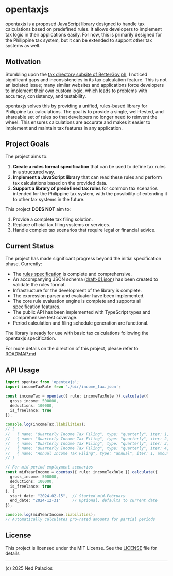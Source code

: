 # opentaxjs
opentaxjs is a proposed JavaScript library designed to handle tax calculations based on predefined rules. It allows developers to implement tax logic in their applications easily. For now, this is primarily designed for the Philippine tax system, but it can be extended to support other tax systems as well.

## Motivation
Stumbling upon the [tax directory subsite of BetterGov.ph](https://taxdirectory.bettergov.ph/), I noticed significant gaps and inconsistencies in its tax calculation feature. This is not an isolated issue; many similar websites and applications force developers to implement their own custom logic, which leads to problems with accuracy, consistency, and testability.

opentaxjs solves this by providing a unified, rules-based library for Philippine tax calculations. The goal is to provide a single, well-tested, and shareable set of rules so that developers no longer need to reinvent the wheel. This ensures calculations are accurate and makes it easier to implement and maintain tax features in any application.

## Project Goals
The project aims to:

1. **Create a rules format specification** that can be used to define tax rules in a structured way.
2. **Implement a JavaScript library** that can read these rules and perform tax calculations based on the provided data.
3. **Support a library of predefined tax rules** for common tax scenarios intended for the Philippine tax system, with the possibility of extending it to other tax systems in the future.

This project **DOES NOT** aim to:
1. Provide a complete tax filing solution.
2. Replace official tax filing systems or services.
3. Handle complex tax scenarios that require legal or financial advice.

## Current Status
The project has made significant progress beyond the initial specification phase. Currently:
- The [rules specification](RULES_SPEC.md) is complete and comprehensive.
- An accompanying JSON schema ([draft-01.json](draft-01.json)) has been created to validate the rules format.
- Infrastructure for the development of the library is complete.
- The expression parser and evaluator have been implemented.
- The core rule evaluation engine is complete and supports all specification features.
- The public API has been implemented with TypeScript types and comprehensive test coverage.
- Period calculation and filing schedule generation are functional.

The library is ready for use with basic tax calculations following the opentaxjs specification.

For more details on the direction of this project, please refer to [ROADMAP.md](ROADMAP.md)

## API Usage

```typescript
import opentax from 'opentaxjs';
import incomeTaxRule from './bir/income_tax.json';

const incomeTax = opentax({ rule: incomeTaxRule }).calculate({
  gross_income: 500000,
  deductions: 100000,
  is_freelance: true
});

console.log(incomeTax.liabilities);
// [
//   { name: "Quarterly Income Tax Filing", type: "quarterly", iter: 1, amount: 12000, target_filing_date: Date },
//   { name: "Quarterly Income Tax Filing", type: "quarterly", iter: 2, amount: 12000, target_filing_date: Date },
//   { name: "Quarterly Income Tax Filing", type: "quarterly", iter: 3, amount: 12000, target_filing_date: Date },
//   { name: "Quarterly Income Tax Filing", type: "quarterly", iter: 4, amount: 12000, target_filing_date: Date },
//   { name: "Annual Income Tax Filing", type: "annual", iter: 1, amount: 48000, target_filing_date: Date }
// ]

// For mid-period employment scenarios
const midYearIncome = opentax({ rule: incomeTaxRule }).calculate({
  gross_income: 500000,
  deductions: 100000,
  is_freelance: true
}, {
  start_date: "2024-02-15",  // Started mid-February
  end_date: "2024-12-31"     // Optional, defaults to current date
});

console.log(midYearIncome.liabilities);
// Automatically calculates pro-rated amounts for partial periods
```

## License
This project is licensed under the MIT License. See the [LICENSE](LICENSE) file for details

---

(c) 2025 Ned Palacios
